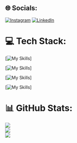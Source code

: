 
## 🌐 Socials:
[![Instagram](https://img.shields.io/badge/Instagram-%23E4405F.svg?logo=Instagram&logoColor=white)](https://instagram.com/0tarso) [![LinkedIn](https://img.shields.io/badge/LinkedIn-%230077B5.svg?logo=linkedin&logoColor=white)](https://linkedin.com/in/tailison-ramos-22845432a) 

# 💻 Tech Stack:
[![My Skills](https://skillicons.dev/icons?i=html,css,js,react)]

[![My Skills](https://skillicons.dev/icons?i=nodejs,py,postgres,firebase)]

[![My Skills](https://skillicons.dev/icons?i=ae,ps,ai)]

[![My Skills](https://skillicons.dev/icons?i=git,github)]
# 📊 GitHub Stats:
![](https://github-readme-stats.vercel.app/api?username=0tarso&theme=react&hide_border=true&include_all_commits=true&count_private=true)<br/>
![](https://github-readme-streak-stats.herokuapp.com/?user=0tarso&theme=react&hide_border=true)<br/>
![](https://github-readme-stats.vercel.app/api/top-langs/?username=0tarso&theme=react&hide_border=true&include_all_commits=true&count_private=true&layout=compact)

